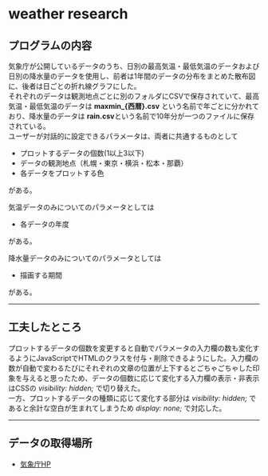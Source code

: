 # weather research

## プログラムの内容
気象庁が公開しているデータのうち、日別の最高気温・最低気温のデータおよび日別の降水量のデータを使用し、前者は1年間のデータの分布をまとめた散布図に、後者は日ごとの折れ線グラフにした。  
それぞれのデータは観測地点ごとに別のフォルダにCSVで保存されていて、最高気温・最低気温のデータは **maxmin_{西暦}.csv** という名前で年ごとに分かれており、降水量のデータは **rain.csv**という名前で10年分が一つのファイルに保存されている。  
ユーザーが対話的に設定できるパラメータは、両者に共通するものとして  
* プロットするデータの個数(1以上3以下)
* データの観測地点（札幌・東京・横浜・松本・那覇）
* 各データをプロットする色  
  
がある。  
  
気温データのみについてのパラメータとしては  
* 各データの年度  
  
がある。

降水量データのみについてのパラメータとしては  
* 描画する期間  
  
がある。
***
## 工夫したところ
プロットするデータの個数を変更すると自動でパラメータの入力欄の数も変化するようにJavaScriptでHTMLのクラスを付与・削除できるようにした。入力欄の数が自動で変わるたびにそれぞれの文章の位置が上下するとごちゃごちゃした印象を与えると思ったため、データの個数に応じて変化する入力欄の表示・非表示はCSSの *visibility: hidden;* で切り替えた。  
一方、プロットするデータの種類に応じて変化する部分は *visibility: hidden;* であると余計な空白が生まれてしまうため *display: none;* で対応した。  

***
## データの取得場所
* [気象庁HP](https://www.data.jma.go.jp/gmd/risk/obsdl/index.php)